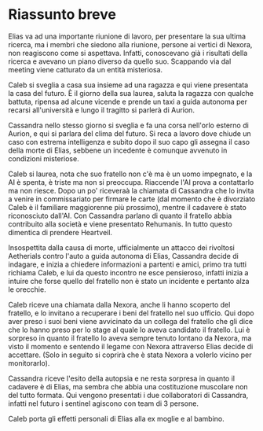 # Riassunto breve

Elias va ad una importante riunione di lavoro, per presentare la sua ultima ricerca, ma i membri che siedono alla riunione, persone ai vertici di Nexora, non reagiscono come si aspettava. Infatti, conoscevano già i risultati della ricerca e avevano un piano diverso da quello suo. Scappando via dal meeting viene catturato da un entità misteriosa.

Caleb si sveglia a casa sua insieme ad una ragazza e qui viene presentata la casa del futuro. È il giorno della sua laurea, saluta la ragazza con qualche battuta, ripensa ad alcune vicende e prende un taxi a guida autonoma per recarsi all'università e lungo il tragitto si parlerà di Aurion.

Cassandra nello stesso giorno si sveglia e fa una corsa nell'orlo esterno di Aurion, e qui si parlara del clima del futuro. Si reca a lavoro dove chiude un caso con estrema intelligenza e subito dopo il suo capo gli assegna il caso della morte di Elias, sebbene un incedente è comunque avvenuto in condizioni misteriose.

Caleb si laurea, nota che suo fratello non c'è ma è un uomo impegnato, e la AI è spenta, è triste ma non si preoccupa. Riaccende l'AI prova a contattarlo ma non riesce. Dopo un po' riceveraà la chiamata di Cassandra che lo invita a venire in commissariato per firmare le carte (dal momento che è divorziato Caleb è il familiare maggiorenne più prossimo), mentre il cadavere è stato riconosciuto dall'AI. Con Cassandra parlano di quanto il fratello abbia contribuito alla società e viene presentato Rehumanis. In tutto questo dimentica di prendere Heartveil.

Insospettita dalla causa di morte, ufficialmente un attacco dei rivoltosi Aetherials contro l'auto a guida autonoma di Elias, Cassandra decide di indagare, e inizia a chiedere informazioni a partenti e amici, primo tra tutti richiama Caleb, e lui da questo incontro ne esce pensieroso, infatti inizia a intuire che forse quello del fratello non è stato un incidente e pertanto alza le orecchie.

Caleb riceve una chiamata dalla Nexora, anche li hanno scoperto del fratello, e lo invitano a recuperare i beni del fratello nel suo ufficio. Qui dopo aver preso i suoi beni viene avvicinato da un collega del fratello che gli dice che lo hanno preso per lo stage al quale lo aveva candidato il fratello. Lui è sorpreso in quanto il fratello lo aveva sempre tenuto lontano da Nexora, ma visto il momento e sentendo il legame con Nexora attraverso Elias decide di accettare. (Solo in seguito si coprirà che è stata Nexora a volerlo vicino per monitorarlo).

Cassandra riceve l'esito della autopsia e ne resta sorpresa in quanto il cadavere è di Elias, ma sembra che abbia una costituzione muscolare non del tutto formata. Qui vengono presentati i due collaboratori di Cassandra, infatti nel futuro i sentinel agiscono con team di 3 persone. 

Caleb porta gli effetti personali di Elias alla ex moglie e al bambino. 